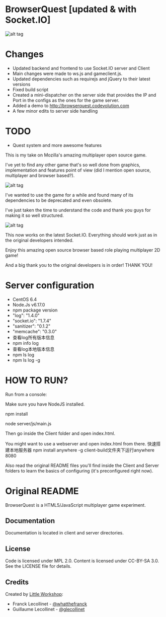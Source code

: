 BrowserQuest [updated & with Socket.IO]
============

![alt tag](https://raw.github.com/nenuadrian/BrowserQuest/master/screens/1.png)

Changes
============
  * Updated backend and frontend to use Socket.IO server and Client
  * Main changes were made to ws.js and gameclient.js.
  * Updated dependencies such as requirejs and jQuery to their latest versions
  * Fixed build script
  * Created a mini-dispatcher on the server side that provides the IP and Port in the configs as the ones for the game server.
  * Added a demo to http://browserquest.codevolution.com
  * A few minor edits to server side handling

TODO
============
  * Quest system and more awesome features
 




This is my take on Mozilla's amazing multiplayer open source game.

I've yet to find any other game that's so well done from graphics, implementation and features point of view (did I mention open source, multiplayer and browser based?).

![alt tag](https://raw.github.com/nenuadrian/BrowserQuest/master/screens/2.png)

I've wanted to use the game for a while and found many of its dependencies to be deprecated and even obsolete.

I've just taken the time to understand the code and thank you guys for making it so well structured.

![alt tag](https://raw.github.com/nenuadrian/BrowserQuest/master/screens/3.png)

This now works on the latest Socket.IO. Everything should work just as in the original developers intended.

Enjoy this amazing open source browser based role playing multiplayer 2D game!

And a big thank you to the original developers is in order! THANK YOU!


Server configuration
============
 * CentOS 6.4
 * Node.Js v6.17.0
 * npm package version
 * "log": "1.4.0"
 * "socket.io": "1.7.4"
 * "sanitizer": "0.1.2"
 * "memcache": "0.3.0"
 * 查看log所有版本信息
 * npm info log
 * 查看log本地版本信息
 * npm ls log
 * npm ls log -g

HOW TO RUN?
============
Run from a console:

Make sure you have NodeJS installed.

npm install

node server/js/main.js

Then go inside the Client folder and open index.html.

You might want to use a webserver and open index.html from there.
快速搭建本地服务器
npm install anywhere -g
client-build文件夹下运行anywhere 8080

Also read the original README files you'll find inside the Client and Server folders to learn the basics of configuring (it's preconfigured right now).


Original README
============
BrowserQuest is a HTML5/JavaScript multiplayer game experiment.


Documentation
-------------

Documentation is located in client and server directories.


License
-------

Code is licensed under MPL 2.0. Content is licensed under CC-BY-SA 3.0.
See the LICENSE file for details.


Credits
-------
Created by [Little Workshop](http://www.littleworkshop.fr):

* Franck Lecollinet - [@whatthefranck](http://twitter.com/whatthefranck)
* Guillaume Lecollinet - [@glecollinet](http://twitter.com/glecollinet)
